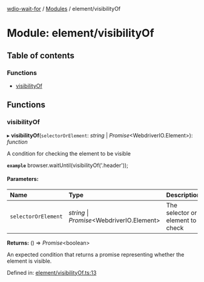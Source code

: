 [wdio-wait-for](../README.md) / [Modules](../modules.md) / element/visibilityOf

# Module: element/visibilityOf

## Table of contents

### Functions

- [visibilityOf](element_visibilityof.md#visibilityof)

## Functions

### visibilityOf

▸ **visibilityOf**(`selectorOrElement`: *string* \| *Promise*<WebdriverIO.Element\>): *function*

A condition for checking the element to be visible

**`example`** 
browser.waitUntil(visibilityOf('.header'));

#### Parameters:

| Name | Type | Description |
| :------ | :------ | :------ |
| `selectorOrElement` | *string* \| *Promise*<WebdriverIO.Element\> | The selector or element to check |

**Returns:** () => *Promise*<boolean\>

An expected condition that returns a promise
    representing whether the element is visible.

Defined in: [element/visibilityOf.ts:13](https://github.com/elaichenkov/wdio-wait-for/blob/074de0f/src/element/visibilityOf.ts#L13)
